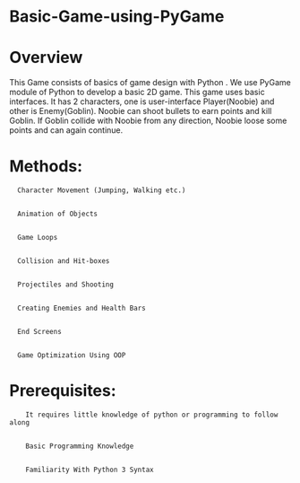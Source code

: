 <h1><b>Basic-Game-using-PyGame</b></h1>


<h1><b>Overview</b></h1>
This Game consists of basics of game design with Python . We use PyGame module of Python to develop a basic 2D game. This game uses basic interfaces. It has 2 characters, one is user-interface Player(Noobie) and other is Enemy(Goblin). Noobie can shoot bullets to earn points and kill Goblin. If Goblin collide with Noobie from any direction, Noobie loose some points and can again continue.


<h1><b>Methods:</b></h1>


      Character Movement (Jumping, Walking etc.)


      Animation of Objects


      Game Loops


      Collision and Hit-boxes


      Projectiles and Shooting


      Creating Enemies and Health Bars


      End Screens


      Game Optimization Using OOP
  
  
<h1><b>Prerequisites:</b></h1>


        It requires little knowledge of python or programming to follow along


        Basic Programming Knowledge


        Familiarity With Python 3 Syntax
